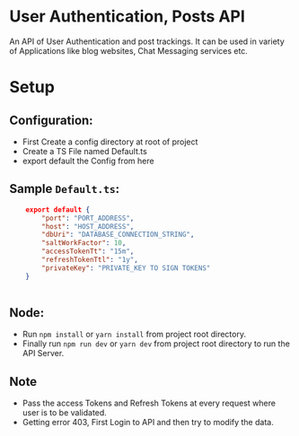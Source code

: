 # User Authentication, Posts API
An API of User Authentication and post trackings. It can be used in variety of Applications like blog websites, Chat Messaging services etc.


# Setup
## Configuration:
* First Create a config directory at root of project
* Create a TS File named Default.ts
* export default the Config from here

## Sample `Default.ts`:
```json
	export default {
		"port": "PORT_ADDRESS",
		"host": "HOST_ADDRESS",
		"dbUri": "DATABASE_CONNECTION_STRING",
		"saltWorkFactor": 10,
		"accessTokenTt": "15m",
		"refreshTokenTtl": "1y",
		"privateKey": "PRIVATE_KEY TO SIGN TOKENS"
	}
	
```

## Node:
* Run `npm install` or `yarn install` from project root directory.
* Finally run `npm run dev` or `yarn dev` from project root directory to run the API Server.

## Note 
* Pass the access Tokens and Refresh Tokens at every request where user is to be validated.
* Getting error 403, First Login to API and then try to modify the data.